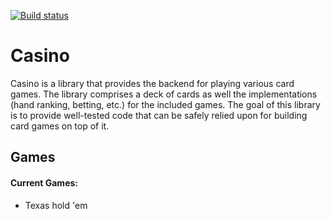 [![Build status](https://github.com/winstonrc/casino/actions/workflows/rust.yml/badge.svg?branch=main)](https://github.com/winstonrc/casino/actions)

# Casino

Casino is a library that provides the backend for playing various card games. The library comprises a deck of cards as well the implementations (hand ranking, betting, etc.) for the included games. The goal of this library is to provide well-tested code that can be safely relied upon for building card games on top of it.

## Games

#### Current Games:

- Texas hold 'em


